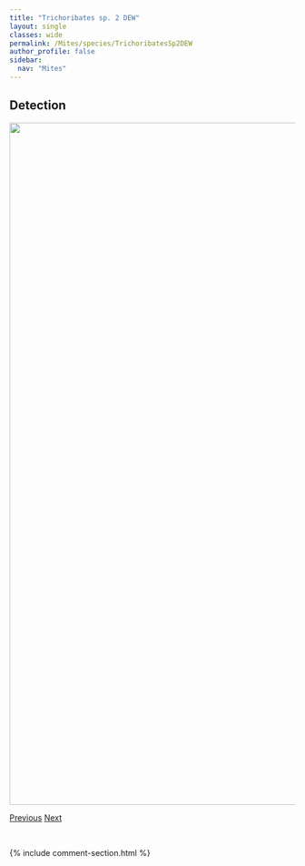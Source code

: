 ```yaml
---
title: "Trichoribates sp. 2 DEW"
layout: single
classes: wide
permalink: /Mites/species/TrichoribatesSp2DEW
author_profile: false
sidebar:
  nav: "Mites"
---
```


<h2>Detection</h2>

<a href="https://drive.google.com/uc?export=view&id=1uxLrNQG4YMYinusxKImMTm08jL8rtxIl">
<img src="https://drive.google.com/uc?export=view&id=1uxLrNQG4YMYinusxKImMTm08jL8rtxIl" height = "1200" width = "800">
</a>


<a href="/DevelopmentWebsite/Mites/species/TrichoribatesIncisellus" class="pagination--pager" title="Trichoribates incisellus">Previous</a> <a href="/DevelopmentWebsite/Mites/species/TrichoribatesSp3DEW" class="pagination--pager" title="Trichoribates sp. 3 DEW">Next</a>

<p>&nbsp;</p>

{% include comment-section.html %}
